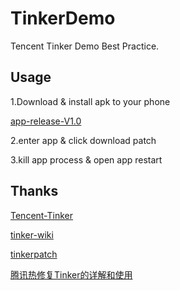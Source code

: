 # TinkerDemo

Tencent Tinker Demo Best Practice.

## Usage

1.Download & install apk to your phone 

[app-release-V1.0](https://raw.githubusercontent.com/xinpengfei520/TinkerDemo/master/release/app-release-V1.0.apk)

2.enter app & click download patch

3.kill app process & open app restart

## Thanks

[Tencent-Tinker](https://github.com/Tencent/tinker)

[tinker-wiki](https://github.com/Tencent/tinker/wiki)

[tinkerpatch](http://www.tinkerpatch.com/)

[腾讯热修复Tinker的详解和使用](https://juejin.im/entry/59f7cdbaf265da431e160db1)